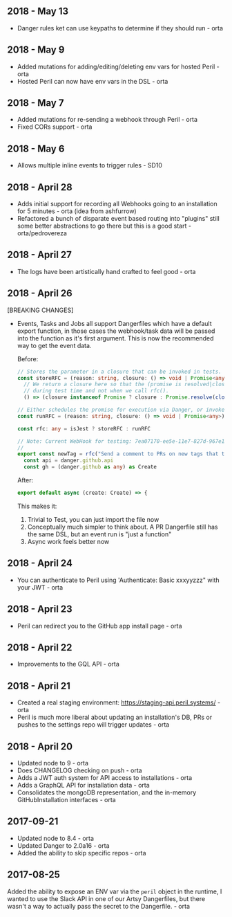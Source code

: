 ## 2018 - May 13

* Danger rules ket can use keypaths to determine if they should run - orta

## 2018 - May 9

* Added mutations for adding/editing/deleting env vars for hosted Peril - orta
* Hosted Peril can now have env vars in the DSL - orta

## 2018 - May 7

* Added mutations for re-sending a webhook through Peril - orta
* Fixed CORs support - orta

## 2018 - May 6

* Allows multiple inline events to trigger rules - SD10

## 2018 - April 28

* Adds initial support for recording all Webhooks going to an installation for 5 minutes - orta (idea from ashfurrow)
* Refactored a bunch of disparate event based routing into "plugins" still some better abstractions to go there but this
  is a good start - orta/pedrovereza

## 2018 - April 27

* The logs have been artistically hand crafted to feel good - orta

## 2018 - April 26

[BREAKING CHANGES]

* Events, Tasks and Jobs all support Dangerfiles which have a default export function, in those cases the webhook/task
  data will be passed into the function as it's first argument. This is now the recommended way to get the event data.

  Before:

  ```ts
  // Stores the parameter in a closure that can be invoked in tests.
  const storeRFC = (reason: string, closure: () => void | Promise<any>) =>
    // We return a closure here so that the (promise is resolved|closure is invoked)
    // during test time and not when we call rfc().
    () => (closure instanceof Promise ? closure : Promise.resolve(closure()))

  // Either schedules the promise for execution via Danger, or invokes closure.
  const runRFC = (reason: string, closure: () => void | Promise<any>) => schedule(closure)

  const rfc: any = isJest ? storeRFC : runRFC

  // Note: Current WebHook for testing: 7ea07170-ee5e-11e7-827d-967e155710e3
  //
  export const newTag = rfc("Send a comment to PRs on new tags that they have been released", async () => {
    const api = danger.github.api
    const gh = (danger.github as any) as Create
  ```

  After:

  ```ts
  export default async (create: Create) => {
  ```

  This makes it:

  1.  Trivial to Test, you can just import the file now
  2.  Conceptually much simpler to think about. A PR Dangerfile still has the same DSL, but an event run is "just a
      function"
  3.  Async work feels better now

## 2018 - April 24

* You can authenticate to Peril using 'Authenticate: Basic xxxyyzzz" with your JWT - orta

## 2018 - April 23

* Peril can redirect you to the GitHub app install page - orta

## 2018 - April 22

* Improvements to the GQL API - orta

## 2018 - April 21

* Created a real staging environment: https://staging-api.peril.systems/ - orta
* Peril is much more liberal about updating an installation's DB, PRs or pushes to the settings repo will trigger
  updates - orta

## 2018 - April 20

* Updated node to 9 - orta
* Does CHANGELOG checking on push - orta
* Adds a JWT auth system for API access to installations - orta
* Adds a GraphQL API for installation data - orta
* Consolidates the mongoDB representation, and the in-memory GitHubInstallation interfaces - orta

## 2017-09-21

* Updated node to 8.4 - orta
* Updated Danger to 2.0a16 - orta
* Added the ability to skip specific repos - orta

## 2017-08-25

Added the ability to expose an ENV var via the `peril` object in the runtime, I wanted to use the Slack API in one of
our Artsy Dangerfiles, but there wasn't a way to actually pass the secret to the Dangerfile. - orta
